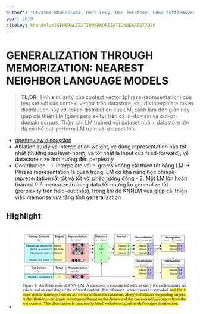 ```yaml
---
authors: "Urvashi Khandelwal, Omer Levy, Dan Jurafsky, Luke Zettlemoyer, Mike Lewis"
year: 2019
citekey: khandelwalGENERALIZATIONMEMORIZATIONNEAREST2020
---
```


# GENERALIZATION THROUGH MEMORIZATION: NEAREST NEIGHBOR LANGUAGE MODELS
> **TL;DR**:  Tính similarity của context vector (phrase-representation) của test set với các context vector trên datastore, sau đó interpolate token distribution này với token distribution của LM, cách làm đơn giản này giúp cải thiện LM (giảm perplexity) trên cả in-domain và out-of-domain corpus. Thậm chí LM trained với dataset nhỏ + datastore lớn đã có thể out-perform LM train với dataset lớn. 

- [openreview discussion](https://openreview.net/forum?id=HklBjCEKvH)
- Ablation study về interpolation weight, về dùng representation nào tốt nhất (thường sau layer-norm, và tốt nhất là input của feed-forward), về datastore size ảnh hưởng đến perplexity
- Contribution
        - 1. Interpolate với n-grams không cải thiện tốt bằng LM -> Phrase representation là quan trọng. LM có khả năng học phrase-representation rất tốt và tốt với phép tương đồng
        - 2. Một LM lớn hoàn toàn có thể memorize training data tốt nhưng ko generalize tốt (perplexity trên held-out thấp), trong khi đó KNNLM vừa giúp cải thiện việc memorize vừa tăng tính generalization
## Highlight
- ![](./static/images/2021-05-04-09-07-29.png)
